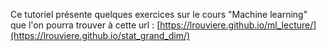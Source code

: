 Ce tutoriel présente quelques exercices sur le cours "Machine learning" que l'on pourra trouver à cette url : [https://lrouviere.github.io/ml_lecture/](https://lrouviere.github.io/stat_grand_dim/)
